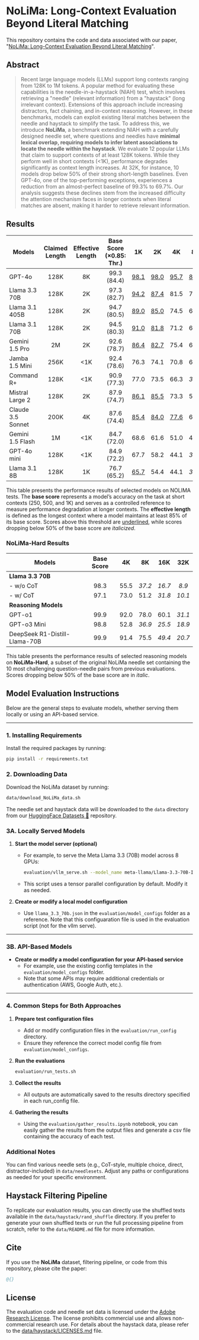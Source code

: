 # NoLiMa: Long-Context Evaluation Beyond Literal Matching

This repository contains the code and data associated with our paper, "[NoLiMa: Long-Context Evaluation Beyond Literal Matching](https://www.arxiv.org/abs/xxxx.xxxxx)".

## Abstract
> Recent large language models (LLMs) support long contexts ranging from 128K to 1M tokens. A popular method for evaluating these capabilities is the needle-in-a-haystack (NIAH) test, which involves retrieving a "needle" (relevant information) from a "haystack" (long irrelevant context). Extensions of this approach include increasing distractors, fact chaining, and in-context reasoning. However, in these benchmarks, models can exploit existing literal matches between the needle and haystack to simplify the task. To address this, we introduce **NoLiMa**, a benchmark extending NIAH with a carefully designed needle set, where questions and needles have **minimal lexical overlap, requiring models to infer latent associations to locate the needle within the haystack**. We evaluate 12 popular LLMs that claim to support contexts of at least 128K tokens. While they perform well in short contexts ($<$1K), performance degrades significantly as context length increases. At 32K, for instance, 10 models drop below 50\% of their strong short-length baselines. Even GPT-4o, one of the top-performing exceptions, experiences a reduction from an almost-perfect baseline of 99.3\% to 69.7\%. Our analysis suggests these declines stem from the increased difficulty the attention mechanism faces in longer contexts when literal matches are absent, making it harder to retrieve relevant information.

## Results
| Models               | Claimed Length | Effective Length | Base Score<br>(×0.85: Thr.) | 1K  | 2K  | 4K  | 8K  | 16K | 32K |
|----------------------|:-------------:|:---------------:|:-----------------------:|:---:|:---:|:---:|:---:|:---:|:---:|
| GPT-4o              | 128K          | 8K              | 99.3 (84.4)             | <ins>98.1</ins> | <ins>98.0</ins> | <ins>95.7</ins> | <ins>89.2</ins> | 81.6 | 69.7 |
| Llama 3.3 70B       | 128K          | 2K              | 97.3 (82.7)             | <ins>94.2</ins> | <ins>87.4</ins> | 81.5 | 72.1 | 59.5 | *42.7* |
| Llama 3.1 405B      | 128K          | 2K              | 94.7 (80.5)             | <ins>89.0</ins> | <ins>85.0</ins> | 74.5 | 60.1 | 48.4 | *38.0* |
| Llama 3.1 70B       | 128K          | 2K              | 94.5 (80.3)             | <ins>91.0</ins> | <ins>81.8</ins> | 71.2 | 62.7 | 51.8 | *43.2* |
| Gemini 1.5 Pro      | 2M            | 2K              | 92.6 (78.7)             | <ins>86.4</ins> | <ins>82.7</ins> | 75.4 | 63.9 | 55.5 | 48.2 |
| Jamba 1.5 Mini      | 256K          | <1K             | 92.4 (78.6)             | 76.3 | 74.1 | 70.8 | 62.2 | 52.7 | *43.6* |
| Command R+          | 128K          | <1K             | 90.9 (77.3)             | 77.0 | 73.5 | 66.3 | *39.5* | *21.3* | *7.4* |
| Mistral Large 2     | 128K          | 2K              | 87.9 (74.7)             | <ins>86.1</ins> | <ins>85.5</ins> | 73.3 | 51.5 | *32.6* | *18.7* |
| Claude 3.5 Sonnet   | 200K          | 4K              | 87.6 (74.4)             | <ins>85.4</ins> | <ins>84.0</ins> | <ins>77.6</ins> | 61.7 | 45.7 | *29.8* |
| Gemini 1.5 Flash    | 1M            | <1K             | 84.7 (72.0)             | 68.6 | 61.6 | 51.0 | 44.4 | *35.5* | *28.6* |
| GPT-4o mini         | 128K          | <1K             | 84.9 (72.2)             | 67.7 | 58.2 | 44.1 | *32.6* | *20.6* | *13.7* |
| Llama 3.1 8B        | 128K          | 1K              | 76.7 (65.2)             | <ins>65.7</ins> | 54.4 | 44.1 | *31.9* | *22.6* | *14.2* |

This table presents the performance results of selected models on NOLIMA tests. The **base score** represents a model’s accuracy on the task at short contexts (250, 500, and 1K) and serves as a controlled reference to measure performance degradation at longer contexts. 
The **effective length** is defined as the longest context where a model maintains at least 85% of its base score. Scores above this threshold are <ins>underlined</ins>, while scores dropping below 50% of the base score are *italicized*.

### NoLiMa-Hard Results
| Models                | Base Score | 4K  | 8K  | 16K | 32K |
|-----------------------|:---------:|:---:|:---:|:---:|:---:|
| **Llama 3.3 70B**     |           |     |     |     |     |
| - w/o CoT            | 98.3       | 55.5 | *37.2* | *16.7* | *8.9* |
| - w/ CoT             | 97.1       | 73.0 | 51.2 | *31.8* | *10.1* |
| **Reasoning Models**  |           |     |     |     |     |
| GPT-o1               | 99.9       | 92.0 | 78.0 | 60.1 | *31.1* |
| GPT-o3 Mini          | 98.8       | 52.8 | *36.9* | *25.5* | *18.9* |
| DeepSeek R1-Distill-Llama-70B   | 99.9       | 91.4 | 75.5 | *49.4* | *20.7* |

This table presents the performance results of selected reasoning models on **NoLiMa-Hard**, a subset of the original NoLiMa needle set containing the 10 most challenging question-needle pairs from previous evaluations. 
Scores dropping below 50% of the base score are in *italic*.


## Model Evaluation Instructions

Below are the general steps to evaluate models, whether serving them locally or using an API-based service.

---
### 1. Installing Requirements
Install the required packages by running:
```bash
pip install -r requirements.txt
```

### 2. Downloading Data
Download the NoLiMa dataset by running:
```bash
data/download_NoLiMa_data.sh
```
The needle set and haystack data will be downloaded to the `data` directory from our [HuggingFace Datasets 🤗](https://huggingface.co/datasets/amodaresi/NoLiMa) repository.

### 3A. Locally Served Models

1. **Start the model server (optional)**  
   - For example, to serve the Meta Llama 3.3 (70B) model across 8 GPUs:  
     ```bash
     evaluation/vllm_serve.sh --model_name meta-llama/Llama-3.3-70B-Instruct --num_gpus 8
     ```
   - This script uses a tensor parallel configuration by default. Modify it as needed.

2. **Create or modify a local model configuration**  
   - Use `llama_3.3_70b.json` in the `evaluation/model_configs` folder as a reference.
   Note that this configuaration file is used in the evaluation script (not for the vllm serve).

---

### 3B. API-Based Models

- **Create or modify a model configuration for your API-based service**  
  - For example, use the existing config templates in the `evaluation/model_configs` folder.  
  - Note that some APIs may require additional credentials or authentication (AWS, Google Auth, etc.).

---

### 4. Common Steps for Both Approaches

1. **Prepare test configuration files**  
   - Add or modify configuration files in the `evaluation/run_config` directory.  
   - Ensure they reference the correct model config file from `evaluation/model_configs`.

2. **Run the evaluations**  
   ```bash
   evaluation/run_tests.sh
   ```
3. **Collect the results**
    - All outputs are automatically saved to the results directory specified in each run_config file.
4. **Gathering the results**
    - Using the `evaluation/gather_results.ipynb` notebook, you can easily gather the results from the output files and generate a csv file containing the accuracy of each test.

### Additional Notes
You can find various needle sets (e.g., CoT-style, multiple choice, direct, distractor-included) in `data/needlesets`.
Adjust any paths or configurations as needed for your specific environment.

## Haystack Filtering Pipeline

To replicate our evaluation results, you can directly use the shuffled texts available in the `data/haystack/rand_shuffle` directory. If you prefer to generate your own shuffled texts or run the full processing pipeline from scratch, refer to the `data/README.md` file for more information.

## Cite
If you use the **NoLiMa** dataset, filtering pipeline, or code from this repository, please cite the paper:
```bibtex
@{}
```

## License

The evaluation code and needle set data is licensed under the [Adobe Research License](LICENSE). The license prohibits commercial use and allows non-commercial research use. For details about the haystack data, please refer to the [data/haystack/LICENSES.md](https://huggingface.co/datasets/amodaresi/NoLiMa/resolve/main/haystack/LICENSES.md) file.


